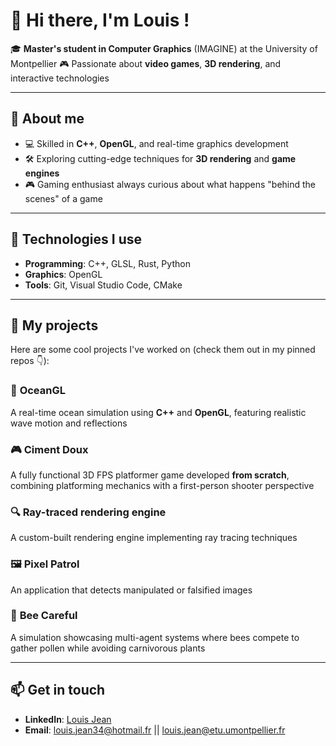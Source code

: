 # 👋 Hi there, I'm Louis !

🎓 **Master's student in Computer Graphics** (IMAGINE) at the University of Montpellier
🎮 Passionate about **video games**, **3D rendering**, and interactive technologies

---

## 🚀 About me
- 💻 Skilled in **C++**, **OpenGL**, and real-time graphics development
- 🛠️ Exploring cutting-edge techniques for **3D rendering** and **game engines**
- 🎮 Gaming enthusiast always curious about what happens "behind the scenes" of a game

---

## 🔨 Technologies I use
- **Programming**: C++, GLSL, Rust, Python
- **Graphics**: OpenGL 
- **Tools**: Git, Visual Studio Code, CMake

---

## 📌 My projects
Here are some cool projects I've worked on (check them out in my pinned repos 👇):

### 🌊 **OceanGL**  
A real-time ocean simulation using **C++** and **OpenGL**, featuring realistic wave motion and reflections

### 🎮 **Ciment Doux**  
A fully functional 3D FPS platformer game developed **from scratch**, combining platforming mechanics with a first-person shooter perspective

### 🔍 **Ray-traced rendering engine**  
A custom-built rendering engine implementing ray tracing techniques

### 🖼️ **Pixel Patrol**  
An application that detects manipulated or falsified images

### 🐝 **Bee Careful**  
A simulation showcasing multi-agent systems where bees compete to gather pollen while avoiding carnivorous plants

---

## 📫 Get in touch
- **LinkedIn**: [Louis Jean](https://www.linkedin.com/in/louis-jean-301826300)  
- **Email**: louis.jean34@hotmail.fr || louis.jean@etu.umontpellier.fr  
